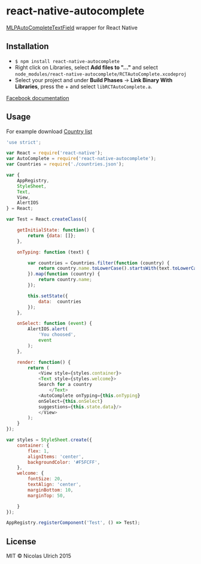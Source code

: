 # react-native-autocomplete
[MLPAutoCompleteTextField](https://github.com/EddyBorja/MLPAutoCompleteTextField) wrapper for React Native

## Installation

* `$ npm install react-native-autocomplete`
* Right click on Libraries, select **Add files to "…"** and select `node_modules/react-native-autocomplete/RCTAutoComplete.xcodeproj`
* Select your project and under **Build Phases** -> **Link Binary With Libraries**, press the + and select `libRCTAutoComplete.a`.

[Facebook documentation](https://facebook.github.io/react-native/docs/linking-libraries.html#content)

## Usage

For example download [Country list](https://gist.githubusercontent.com/Keeguon/2310008/raw/865a58f59b9db2157413e7d3d949914dbf5a237d/countries.json)

```js
'use strict';

var React = require('react-native');
var AutoComplete = require('react-native-autocomplete');
var Countries = require('./countries.json');

var {
    AppRegistry,
    StyleSheet,
    Text,
    View,
    AlertIOS
} = React;

var Test = React.createClass({

    getInitialState: function() {
        return {data: []};
    },

    onTyping: function (text) {

        var countries = Countries.filter(function (country) {
            return country.name.toLowerCase().startsWith(text.toLowerCase())
        }).map(function (country) {
            return country.name;
        });

        this.setState({
            data:  countries
        });
    },

    onSelect: function (event) {
        AlertIOS.alert(
            'You choosed',
            event
        );
    },

    render: function() {
        return (
            <View style={styles.container}>
            <Text style={styles.welcome}>
            Search for a country
                </Text>
            <AutoComplete onTyping={this.onTyping}
            onSelect={this.onSelect}
            suggestions={this.state.data}/>
            </View>
        );
    }
});

var styles = StyleSheet.create({
    container: {
        flex: 1,
        alignItems: 'center',
        backgroundColor: '#F5FCFF',
    },
    welcome: {
        fontSize: 20,
        textAlign: 'center',
        marginBottom: 10,
        marginTop: 50,

    }
});

AppRegistry.registerComponent('Test', () => Test);
```

## License
MIT © Nicolas Ulrich 2015
